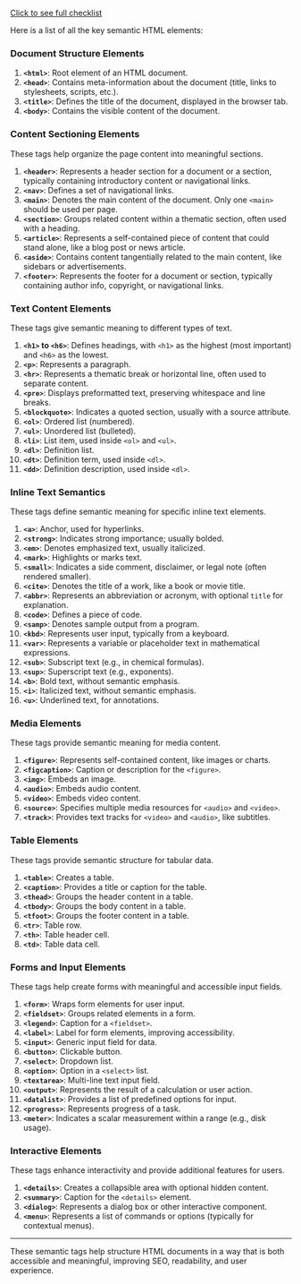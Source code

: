 [Click to see full checklist](https://autumn-snowshoe-4ac.notion.site/Front-end-developer-rules-for-ESS-123e51c77d3c80e18ef3df1c24bc75bd)

Here is a list of all the key semantic HTML elements:

### Document Structure Elements
1. **`<html>`**: Root element of an HTML document.
2. **`<head>`**: Contains meta-information about the document (title, links to stylesheets, scripts, etc.).
3. **`<title>`**: Defines the title of the document, displayed in the browser tab.
4. **`<body>`**: Contains the visible content of the document.

### Content Sectioning Elements
These tags help organize the page content into meaningful sections.

1. **`<header>`**: Represents a header section for a document or a section, typically containing introductory content or navigational links.
2. **`<nav>`**: Defines a set of navigational links.
3. **`<main>`**: Denotes the main content of the document. Only one `<main>` should be used per page.
4. **`<section>`**: Groups related content within a thematic section, often used with a heading.
5. **`<article>`**: Represents a self-contained piece of content that could stand alone, like a blog post or news article.
6. **`<aside>`**: Contains content tangentially related to the main content, like sidebars or advertisements.
7. **`<footer>`**: Represents the footer for a document or section, typically containing author info, copyright, or navigational links.

### Text Content Elements
These tags give semantic meaning to different types of text.

1. **`<h1>` to `<h6>`**: Defines headings, with `<h1>` as the highest (most important) and `<h6>` as the lowest.
2. **`<p>`**: Represents a paragraph.
3. **`<hr>`**: Represents a thematic break or horizontal line, often used to separate content.
4. **`<pre>`**: Displays preformatted text, preserving whitespace and line breaks.
5. **`<blockquote>`**: Indicates a quoted section, usually with a source attribute.
6. **`<ol>`**: Ordered list (numbered).
7. **`<ul>`**: Unordered list (bulleted).
8. **`<li>`**: List item, used inside `<ol>` and `<ul>`.
9. **`<dl>`**: Definition list.
10. **`<dt>`**: Definition term, used inside `<dl>`.
11. **`<dd>`**: Definition description, used inside `<dl>`.

### Inline Text Semantics
These tags define semantic meaning for specific inline text elements.

1. **`<a>`**: Anchor, used for hyperlinks.
2. **`<strong>`**: Indicates strong importance; usually bolded.
3. **`<em>`**: Denotes emphasized text, usually italicized.
4. **`<mark>`**: Highlights or marks text.
5. **`<small>`**: Indicates a side comment, disclaimer, or legal note (often rendered smaller).
6. **`<cite>`**: Denotes the title of a work, like a book or movie title.
7. **`<abbr>`**: Represents an abbreviation or acronym, with optional `title` for explanation.
8. **`<code>`**: Defines a piece of code.
9. **`<samp>`**: Denotes sample output from a program.
10. **`<kbd>`**: Represents user input, typically from a keyboard.
11. **`<var>`**: Represents a variable or placeholder text in mathematical expressions.
12. **`<sub>`**: Subscript text (e.g., in chemical formulas).
13. **`<sup>`**: Superscript text (e.g., exponents).
14. **`<b>`**: Bold text, without semantic emphasis.
15. **`<i>`**: Italicized text, without semantic emphasis.
16. **`<u>`**: Underlined text, for annotations.

### Media Elements
These tags provide semantic meaning for media content.

1. **`<figure>`**: Represents self-contained content, like images or charts.
2. **`<figcaption>`**: Caption or description for the `<figure>`.
3. **`<img>`**: Embeds an image.
4. **`<audio>`**: Embeds audio content.
5. **`<video>`**: Embeds video content.
6. **`<source>`**: Specifies multiple media resources for `<audio>` and `<video>`.
7. **`<track>`**: Provides text tracks for `<video>` and `<audio>`, like subtitles.

### Table Elements
These tags provide semantic structure for tabular data.

1. **`<table>`**: Creates a table.
2. **`<caption>`**: Provides a title or caption for the table.
3. **`<thead>`**: Groups the header content in a table.
4. **`<tbody>`**: Groups the body content in a table.
5. **`<tfoot>`**: Groups the footer content in a table.
6. **`<tr>`**: Table row.
7. **`<th>`**: Table header cell.
8. **`<td>`**: Table data cell.

### Forms and Input Elements
These tags help create forms with meaningful and accessible input fields.

1. **`<form>`**: Wraps form elements for user input.
2. **`<fieldset>`**: Groups related elements in a form.
3. **`<legend>`**: Caption for a `<fieldset>`.
4. **`<label>`**: Label for form elements, improving accessibility.
5. **`<input>`**: Generic input field for data.
6. **`<button>`**: Clickable button.
7. **`<select>`**: Dropdown list.
8. **`<option>`**: Option in a `<select>` list.
9. **`<textarea>`**: Multi-line text input field.
10. **`<output>`**: Represents the result of a calculation or user action.
11. **`<datalist>`**: Provides a list of predefined options for input.
12. **`<progress>`**: Represents progress of a task.
13. **`<meter>`**: Indicates a scalar measurement within a range (e.g., disk usage).

### Interactive Elements
These tags enhance interactivity and provide additional features for users.

1. **`<details>`**: Creates a collapsible area with optional hidden content.
2. **`<summary>`**: Caption for the `<details>` element.
3. **`<dialog>`**: Represents a dialog box or other interactive component.
4. **`<menu>`**: Represents a list of commands or options (typically for contextual menus).

---

These semantic tags help structure HTML documents in a way that is both accessible and meaningful, improving SEO, readability, and user experience.